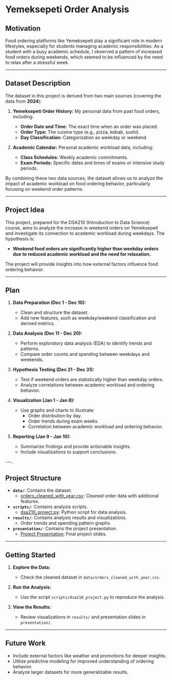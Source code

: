 # Yemeksepeti Order Analysis

##  Motivation
Food ordering platforms like Yemeksepeti play a significant role in modern lifestyles, especially for students managing academic responsibilities. As a student with a busy academic schedule, I observed a pattern of increased food orders during weekends, which seemed to be influenced by the need to relax after a stressful week.

---

##  Dataset Description 
The dataset in this project is derived from two main sources (covering the data from **2024**):

1. **Yemeksepeti Order History:** My personal data from past food orders, including:
   - **Order Date and Time:** The exact time when an order was placed. 
   - **Order Type:** The cuisine type (e.g., pizza, kebab, sushi). 
   - **Day Classification:** Categorization as weekday or weekend. 
   
2. **Academic Calendar:** Personal academic workload data, including:
   - **Class Schedules:** Weekly academic commitments. 
   - **Exam Periods:** Specific dates and times of exams or intensive study periods.

By combining these two data sources, the dataset allows us to analyze the impact of academic workload on food ordering behavior, particularly focusing on weekend order patterns.

---

##   Project Idea 
This project, prepared for the DSA210 (Introduction to Data Science) course, aims to analyze the increase in weekend orders on Yemeksepeti and investigate its connection to academic workload during weekdays. The hypothesis is:

- **Weekend food orders are significantly higher than weekday orders due to reduced academic workload and the need for relaxation.**

The project will provide insights into how external factors influence food ordering behavior.

---

##  Plan 
1. **Data Preparation (Dec 1 - Dec 10):** 
   - Clean and structure the dataset. 
   - Add new features, such as weekday/weekend classification and derived metrics. 

2. **Data Analysis (Dec 11 - Dec 20):** 
   - Perform exploratory data analysis (EDA) to identify trends and patterns.
   - Compare order counts and spending between weekdays and weekends.

3. **Hypothesis Testing (Dec 21 - Dec 31):** 
   - Test if weekend orders are statistically higher than weekday orders.
   - Analyze correlations between academic workload and ordering behavior. 

4. **Visualization (Jan 1 - Jan 8):**
   - Use graphs and charts to illustrate:
     - Order distribution by day.
     - Order trends during exam weeks.
     - Correlation between academic workload and ordering behavior. 

5. **Reporting (Jan 9 - Jan 10):** 
   - Summarize findings and provide actionable insights. 
   - Include visualizations to support conclusions.

---.


##  Project Structure
- **`data/`**: Contains the dataset.
  - [orders_cleaned_with_year.csv](data/orders_cleaned_with_year.csv): Cleaned order data with additional features.
- **`scripts/`**: Contains analysis scripts.
  - [dsa210_project.py](scripts/dsa210_project.py): Python script for data analysis.
- **`results/`**: Contains analysis results and visualizations.
  - Order trends and spending pattern graphs.
- **`presentation/`**: Contains the project presentation.
  - [Project Presentation](presentation/yemeksepeti_presentation.pptx): Final project slides.

---

##  Getting Started
1. **Explore the Data:**
   - Check the cleaned dataset in `data/orders_cleaned_with_year.csv`.

2. **Run the Analysis:**
   - Use the script `scripts/dsa210_project.py` to reproduce the analysis.

3. **View the Results:**
   - Review visualizations in `results/` and presentation slides in `presentation/`.

---

##  Future Work
- Include external factors like weather and promotions for deeper insights.
- Utilize predictive modeling for improved understanding of ordering behavior.
- Analyze larger datasets for more generalizable results.


